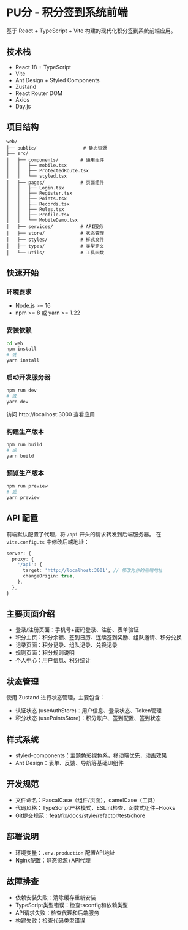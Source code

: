 # PU分 - 积分签到系统前端

基于 React + TypeScript + Vite 构建的现代化积分签到系统前端应用。

## 技术栈
- React 18 + TypeScript
- Vite
- Ant Design + Styled Components
- Zustand
- React Router DOM
- Axios
- Day.js

## 项目结构
```
web/
├── public/                 # 静态资源
├── src/
│   ├── components/        # 通用组件
│   │   ├── mobile.tsx
│   │   ├── ProtectedRoute.tsx
│   │   └── styled.tsx
│   ├── pages/             # 页面组件
│   │   ├── Login.tsx
│   │   ├── Register.tsx
│   │   ├── Points.tsx
│   │   ├── Records.tsx
│   │   ├── Rules.tsx
│   │   ├── Profile.tsx
│   │   └── MobileDemo.tsx
│   ├── services/          # API服务
│   ├── store/             # 状态管理
│   ├── styles/            # 样式文件
│   ├── types/             # 类型定义
│   └── utils/             # 工具函数
```

## 快速开始

### 环境要求
- Node.js >= 16
- npm >= 8 或 yarn >= 1.22

### 安装依赖
```bash
cd web
npm install
# 或
yarn install
```

### 启动开发服务器
```bash
npm run dev
# 或
yarn dev
```
访问 http://localhost:3000 查看应用

### 构建生产版本
```bash
npm run build
# 或
yarn build
```

### 预览生产版本
```bash
npm run preview
# 或
yarn preview
```

## API 配置
前端默认配置了代理，将 `/api` 开头的请求转发到后端服务器。
在 `vite.config.ts` 中修改后端地址：
```typescript
server: {
  proxy: {
    '/api': {
      target: 'http://localhost:3001', // 修改为你的后端地址
      changeOrigin: true,
    },
  },
}
```

## 主要页面介绍
- 登录/注册页面：手机号+密码登录、注册、表单验证
- 积分主页：积分余额、签到日历、连续签到奖励、组队邀请、积分兑换
- 记录页面：积分记录、组队记录、兑换记录
- 规则页面：积分规则说明
- 个人中心：用户信息、积分统计

## 状态管理
使用 Zustand 进行状态管理，主要包含：
- 认证状态 (useAuthStore)：用户信息、登录状态、Token管理
- 积分状态 (usePointsStore)：积分账户、签到配置、签到状态

## 样式系统
- styled-components：主题色彩绿色系，移动端优先，动画效果
- Ant Design：表单、反馈、导航等基础UI组件

## 开发规范
- 文件命名：PascalCase（组件/页面），camelCase（工具）
- 代码风格：TypeScript严格模式，ESLint检查，函数式组件+Hooks
- Git提交规范：feat/fix/docs/style/refactor/test/chore

## 部署说明
- 环境变量：`.env.production` 配置API地址
- Nginx配置：静态资源+API代理

## 故障排查
- 依赖安装失败：清除缓存重新安装
- TypeScript类型错误：检查tsconfig和依赖类型
- API请求失败：检查代理和后端服务
- 构建失败：检查代码类型错误